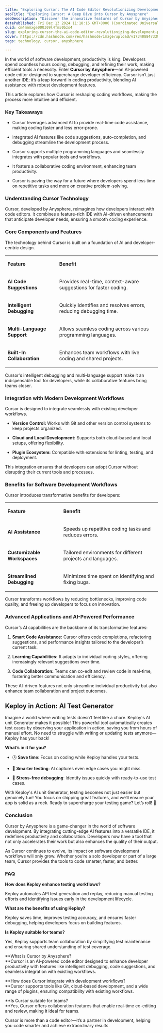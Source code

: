 ```yaml
---
title: "Exploring Cursor: The AI Code Editor Revolutionizing Development Productivity"
seoTitle: "Exploring Cursor: A Deep Dive into Cursor by Anysphere"
seoDescription: "Discover the innovative features of Cursor by Anysphere, the AI-powered coding assistant transforming software development. Learn now!"
datePublished: Fri Dec 13 2024 11:18:16 GMT+0000 (Coordinated Universal Time)
cuid: cm4mnmxge000309l4fm50bzs4
slug: exploring-cursor-the-ai-code-editor-revolutionizing-development-productivity
cover: https://cdn.hashnode.com/res/hashnode/image/upload/v1734088473395/28c44284-5ceb-43ff-a3ee-adb6be3e039a.png
tags: technology, cursor, anyshphere

---
```


In the world of software development, productivity is king. Developers spend countless hours coding, debugging, and refining their work, making efficient tools a necessity. Enter **Cursor by Anysphere**—an AI-powered code editor designed to supercharge developer efficiency. Cursor isn’t just another IDE; it’s a leap forward in coding productivity, blending AI assistance with robust development features.

This article explores how Cursor is reshaping coding workflows, making the process more intuitive and efficient.

### **Key Takeaways**

* Cursor leverages advanced AI to provide real-time code assistance, making coding faster and less error-prone.
    
* Integrated AI features like code suggestions, auto-completion, and debugging streamline the development process.
    
* Cursor supports multiple programming languages and seamlessly integrates with popular tools and workflows.
    
* It fosters a collaborative coding environment, enhancing team productivity.
    
* Cursor is paving the way for a future where developers spend less time on repetitive tasks and more on creative problem-solving.
    

### **Understanding Cursor Technology**

Cursor, developed by Anysphere, reimagines how developers interact with code editors. It combines a feature-rich IDE with AI-driven enhancements that anticipate developer needs, ensuring a smooth coding experience.

### **Core Components and Features**

The technology behind Cursor is built on a foundation of AI and developer-centric design.

<table><tbody><tr><td colspan="1" rowspan="1"><p><strong>Feature</strong></p></td><td colspan="1" rowspan="1"><p><strong>Benefit</strong></p></td></tr><tr><td colspan="1" rowspan="1"><p><strong>AI Code Suggestions</strong></p></td><td colspan="1" rowspan="1"><p>Provides real-time, context-aware suggestions for faster coding.</p></td></tr><tr><td colspan="1" rowspan="1"><p><strong>Intelligent Debugging</strong></p></td><td colspan="1" rowspan="1"><p>Quickly identifies and resolves errors, reducing debugging time.</p></td></tr><tr><td colspan="1" rowspan="1"><p><strong>Multi-Language Support</strong></p></td><td colspan="1" rowspan="1"><p>Allows seamless coding across various programming languages.</p></td></tr><tr><td colspan="1" rowspan="1"><p><strong>Built-In Collaboration</strong></p></td><td colspan="1" rowspan="1"><p>Enhances team workflows with live coding and shared projects.</p></td></tr></tbody></table>

Cursor's intelligent debugging and multi-language support make it an indispensable tool for developers, while its collaborative features bring teams closer.

### **Integration with Modern Development Workflows**

Cursor is designed to integrate seamlessly with existing developer workflows.

* **Version Control:** Works with Git and other version control systems to keep projects organized.
    
* **Cloud and Local Development:** Supports both cloud-based and local setups, offering flexibility.
    
* **Plugin Ecosystem:** Compatible with extensions for linting, testing, and deployment.
    

This integration ensures that developers can adopt Cursor without disrupting their current tools and processes.

### **Benefits for Software Development Workflows**

Cursor introduces transformative benefits for developers:

<table><tbody><tr><td colspan="1" rowspan="1"><p><strong>Feature</strong></p></td><td colspan="1" rowspan="1"><p><strong>Benefit</strong></p></td></tr><tr><td colspan="1" rowspan="1"><p><strong>AI Assistance</strong></p></td><td colspan="1" rowspan="1"><p>Speeds up repetitive coding tasks and reduces errors.</p></td></tr><tr><td colspan="1" rowspan="1"><p><strong>Customizable Workspaces</strong></p></td><td colspan="1" rowspan="1"><p>Tailored environments for different projects and languages.</p></td></tr><tr><td colspan="1" rowspan="1"><p><strong>Streamlined Debugging</strong></p></td><td colspan="1" rowspan="1"><p>Minimizes time spent on identifying and fixing bugs.</p></td></tr></tbody></table>

Cursor transforms workflows by reducing bottlenecks, improving code quality, and freeing up developers to focus on innovation.

### **Advanced Applications and AI-Powered Performance**

Cursor’s AI capabilities are the backbone of its transformative features:

1. **Smart Code Assistance:** Cursor offers code completions, refactoring suggestions, and performance insights tailored to the developer’s current task.
    
2. **Learning Capabilities:** It adapts to individual coding styles, offering increasingly relevant suggestions over time.
    
3. **Code Collaboration:** Teams can co-edit and review code in real-time, fostering better communication and efficiency.
    

These AI-driven features not only streamline individual productivity but also enhance team collaboration and project outcomes.

## Keploy in Action: AI Test Generator

Imagine a world where writing tests doesn’t feel like a chore. Keploy's AI unit Generator makes it possible! This powerful tool automatically creates test cases by observing your application in action, saving you from hours of manual effort. No need to struggle with writing or updating tests anymore—Keploy has your back!

**What’s in it for you?**

* 🕒 **Save time**: Focus on coding while Keploy handles your tests.
    
* 🧠 **Smarter testing**: AI captures even edge cases you might miss.
    
* 🎉 **Stress-free debugging**: Identify issues quickly with ready-to-use test cases.
    

With Keploy's AI unit Generator, testing becomes not just easier but genuinely fun! You focus on shipping great features, and we’ll ensure your app is solid as a rock. Ready to supercharge your testing game? Let’s roll! 🚀

### **Conclusion**

Cursor by Anysphere is a game-changer in the world of software development. By integrating cutting-edge AI features into a versatile IDE, it redefines productivity and collaboration. Developers now have a tool that not only accelerates their work but also enhances the quality of their output.

As Cursor continues to evolve, its impact on software development workflows will only grow. Whether you’re a solo developer or part of a large team, Cursor provides the tools to code smarter, faster, and better.

### **FAQ**

**How does Keploy enhance testing workflows?**

Keploy automates API test generation and replay, reducing manual testing efforts and identifying issues early in the development lifecycle.

**What are the benefits of using Keploy?**

Keploy saves time, improves testing accuracy, and ensures faster debugging, helping developers focus on building features.

**Is Keploy suitable for teams?**

Yes, Keploy supports team collaboration by simplifying test maintenance and ensuring shared understanding of test coverage.

**What is Cursor by Anysphere?  
**Cursor is an AI-powered code editor designed to enhance developer productivity with features like intelligent debugging, code suggestions, and seamless integration with existing workflows.

**How does Cursor integrate with development workflows?  
**Cursor supports tools like Git, cloud-based development, and a wide range of plugins, ensuring compatibility with existing workflows.

**Is Cursor suitable for teams?  
**Yes, Cursor offers collaboration features that enable real-time co-editing and review, making it ideal for teams.

Cursor is more than a code editor—it’s a partner in development, helping you code smarter and achieve extraordinary results.